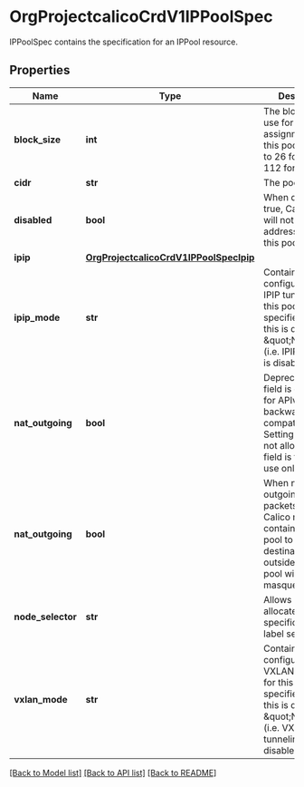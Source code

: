 # OrgProjectcalicoCrdV1IPPoolSpec

IPPoolSpec contains the specification for an IPPool resource.
## Properties
Name | Type | Description | Notes
------------ | ------------- | ------------- | -------------
**block_size** | **int** | The block size to use for IP address assignments from this pool. Defaults to 26 for IPv4 and 112 for IPv6. | [optional] 
**cidr** | **str** | The pool CIDR. | 
**disabled** | **bool** | When disabled is true, Calico IPAM will not assign addresses from this pool. | [optional] 
**ipip** | [**OrgProjectcalicoCrdV1IPPoolSpecIpip**](OrgProjectcalicoCrdV1IPPoolSpecIpip.md) |  | [optional] 
**ipip_mode** | **str** | Contains configuration for IPIP tunneling for this pool. If not specified, then this is defaulted to \&quot;Never\&quot; (i.e. IPIP tunneling is disabled). | [optional] 
**nat_outgoing** | **bool** | Deprecated: this field is only used for APIv1 backwards compatibility. Setting this field is not allowed, this field is for internal use only. | [optional] 
**nat_outgoing** | **bool** | When nat-outgoing is true, packets sent from Calico networked containers in this pool to destinations outside of this pool will be masqueraded. | [optional] 
**node_selector** | **str** | Allows IPPool to allocate for a specific node by label selector. | [optional] 
**vxlan_mode** | **str** | Contains configuration for VXLAN tunneling for this pool. If not specified, then this is defaulted to \&quot;Never\&quot; (i.e. VXLAN tunneling is disabled). | [optional] 

[[Back to Model list]](../README.md#documentation-for-models) [[Back to API list]](../README.md#documentation-for-api-endpoints) [[Back to README]](../README.md)


